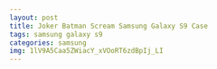 ```yaml
---
layout: post
title: Joker Batman Scream Samsung Galaxy S9 Case
tags: samsung galaxy s9
categories: samsung
img: 1lV9A5Caa5ZWiacY_xVOoRT6zdBpIj_LI
---
```

